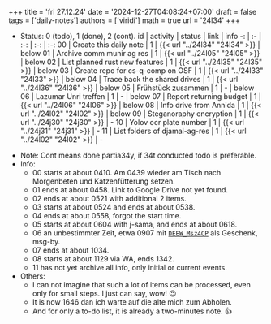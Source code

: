 +++
title = 'fri 27.12.24'
date = '2024-12-27T04:08:24+07:00'
draft = false
tags = ['daily-notes']
authors = ['viridi']
math = true
url = '24l34'
+++
<!--more-->

+ Status: 0 (todo), 1 (done), 2 (cont).
id | activity | status | link | info
-: | :- | :-: | :-: | :-:
00 | Create this daily note    | 1 | {{< url "../24l34" "24l34" >}} | below
01 | Archive comm munir ag res | 1 | {{< url "../24l05" "24l05" >}} | below
02 | List planned rust new features | 1 | {{< url "../24l35" "24l35" >}} | below
03 | Create repo for cs-q-comp on OSF | 1 | {{< url "../24l33" "24l33" >}} | below
04 | Trace back the shared drives | 1 | {{< url "../24l36" "24l36" >}} | below
05 | Frühstück zusammen | 1 | - | below
06 | Lazumar Unri treffen    | 1 | - | below
07 | Report returning budget | 1 | {{< url "../24l06" "24l06" >}} | below
08 | Info drive from Annida  | 1 | {{< url "../24l02" "24l02" >}} | below
09 | Steganoraphy encryption | 1 | {{< url "../24j30" "24j30" >}} | -
10 | Yolov ocr plate number  | 1 | {{< url "../24j31" "24j31" >}} | -
11 | List folders of djamal-ag-res | 1 | {{< url "../24l02" "24l02" >}} | -

- Note: Cont means done partia34y, if 34t conducted todo is preferable.
- Info:
  + 00 starts at about 0410. Am 0439 wieder am Tisch nach Morgenbeten und Katzenfütterung setzen.
  + 01 ends at about 0458. Link to Google Drive not yet found.
  + 02 ends at about 0521 with additional 2 items.
  + 03 starts at about 0524 and ends at about 0538.
  + 04 ends at about 0558, forgot the start time.
  + 05 starts at about 0604 with j-sama, and ends at about 0618.
  + 06 an unbestimmter Zeit, etwa 0907 mit [`DEEW_Msz4CP`](https://www.instagram.com/p/DEEW_Msz4CP) als Geschenk, msg-by.
  + 07 ends at about 1034.
  + 08 starts at about 1129 via WA, ends 1342.
  + 11 has not yet archive all info, only initial or current events.
- Others:
  + I can not imagine that such a lot of items can be processed, even only for small steps. I just can say, wow! :wink:
  + It is now 1646 dan ich warte auf die alte mich zum Abholen.
  + And for only a to-do list, it is already a two-minutes note. :+1: